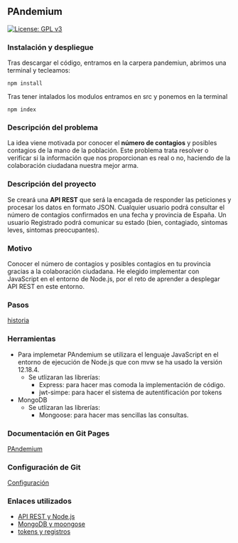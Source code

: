 
## PAndemium
[![License: GPL v3](https://img.shields.io/badge/License-GPLv3-blue.svg)](https://www.gnu.org/licenses/gpl-3.0)

### Instalación y despliegue

Tras descargar el código, entramos en la carpera pandemiun, abrimos una terminal y tecleamos:

	npm install 

Tras tener intalados los modulos entramos en src y ponemos en la terminal

	npm index 

### Descripción del problema
La idea viene motivada por conocer el **número de contagios** y posibles contagios de la mano de la población. Este problema trata resolver o verificar si la información que nos proporcionan es real o no, haciendo de la colaboración ciudadana nuestra mejor arma.

### Descripción del proyecto
Se creará una **API REST** que será la encagada de responder las peticiones y procesar los datos en formato JSON. Cualquier usuario podrá consultar el número de contagios confirmados en una fecha y provincia de España. Un usuario Registrado podrá comunicar su estado (bien, contagiado, sintomas leves, sintomas preocupantes).

### Motivo
Conocer el número de contagios y posibles contagios en tu provincia gracias a la colaboración ciudadana. He elegido implementar con JavaScript en el entorno de Node.js, por el reto de aprender a desplegar API REST en este entorno.

### Pasos
[historia](docs/pasos.md)

### Herramientas
- Para implemetar PAndemium se utilizara el lenguaje JavaScript en el entorno de ejecución de Node.js que con mvw se ha usado la versión 12.18.4.
	- Se utlizaran las librerías:
		* Express: para hacer mas comoda la implementación de código.
		* jwt-simpe: para hacer el sistema de autentificación por tokens
- MongoDB
	- Se utlizaran las librerías:
		* Mongoose: para hacer mas sencillas las consultas.

### Documentación en Git Pages
[PAndemium](https://danielruizmed.github.io/PAndemium/)

### Configuración de Git
[Configuración](https://github.com/DanielRuizMed/PAndemium/blob/master/docs/config.md)

### Enlaces utilizados
- [API REST y Node.js](https://www.youtube.com/watch?v=bK3AJfs7qNY)
- [MongoDB y moongose](https://www.youtube.com/watch?v=-bI0diefasA)
- [tokens y registros](https://www.youtube.com/watch?v=zut4jK6C6WQ&list=PLUdlARNXMVkk7E88zOrphPyGdS50Tadlr&index=13)
